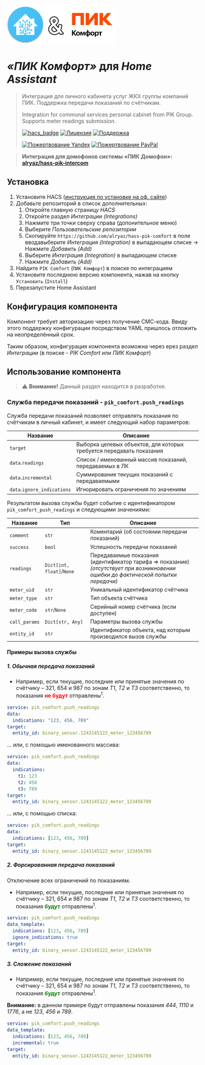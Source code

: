 <img src="https://raw.githubusercontent.com/alryaz/hass-pik-comfort/master/images/header.png" height="100" alt="Home Assistant + ПИК Домофон">

_&#xab;ПИК Комфорт&#xbb;_ для _Home Assistant_
==================================================

> Интеграция для личного кабинета услуг ЖКХ группы компаний ПИК. Поддержка передачи показаний по счётчикам.
>
> Integration for communal services personal cabinet from PIK Group. Supports meter readings submission.
> 
> [![hacs_badge](https://img.shields.io/badge/HACS-Custom-orange.svg)](https://github.com/custom-components/hacs)
> [![Лицензия](https://img.shields.io/badge/%D0%9B%D0%B8%D1%86%D0%B5%D0%BD%D0%B7%D0%B8%D1%8F-MIT-yellow.svg)](https://opensource.org/licenses/MIT)
> [![Поддержка](https://img.shields.io/badge/%D0%9F%D0%BE%D0%B4%D0%B4%D0%B5%D1%80%D0%B6%D0%B8%D0%B2%D0%B0%D0%B5%D1%82%D1%81%D1%8F%3F-%D0%B4%D0%B0-green.svg)](https://github.com/alryaz/hass-pik-comfort/graphs/commit-activity)
>
> [![Пожертвование Yandex](https://img.shields.io/badge/%D0%9F%D0%BE%D0%B6%D0%B5%D1%80%D1%82%D0%B2%D0%BE%D0%B2%D0%B0%D0%BD%D0%B8%D0%B5-Yandex-red.svg)](https://money.yandex.ru/to/410012369233217)
> [![Пожертвование PayPal](https://img.shields.io/badge/%D0%9F%D0%BE%D0%B6%D0%B5%D1%80%D1%82%D0%B2%D0%BE%D0%B2%D0%B0%D0%BD%D0%B8%D0%B5-Paypal-blueviolet.svg)](https://www.paypal.me/alryaz)

> **Интеграция для домофонов системы «ПИК Домофон»: [alryaz/hass-pik-intercom](https://github.com/alryaz/hass-pik-intercom)**

## Установка

1. Установите
   HACS ([инструкция по установке на оф. сайте](https://hacs.xyz/docs/installation/installation/))
1. Добавьте репозиторий в список дополнительных:
    1. Откройте главную страницу _HACS_
    1. Откройте раздел _Интеграции (Integrations)_
    1. Нажмите три точки сверху справа (допонительное меню)
    1. Выберите _Пользовательские репозитории_
    1. Скопируйте `https://github.com/alryaz/hass-pik-comfort` в поле вводавыберите _Интеграция (Integration)_ в выпадающем списке -> Нажмите _Добавить (Add)_
    1. Выберите _Интеграция (Integration)_ в выпадающем списке
    1. Нажмите _Добавить (Add)_
1. Найдите `PIK Comfort` (`ПИК Комфорт`) в поиске по интеграциям
1. Установите последнюю версию компонента, нажав на кнопку `Установить` (`Install`)
1. Перезапустите Home Assistant

## Конфигурация компонента

Компонент требует авторизацию через получение СМС-кода. Ввиду этого поддержку конфигурации
посредством YAML пришлось отложить на неопределённый срок.

Таким образом, конфигурация компонента возможна через ерез раздел _Интеграции_
(в поиске - _PIK Comfort_ или _ПИК Комфорт_)

## Использование компонента

> ⚠️ **Внимание!** Данный раздел находится в разработке.

### Служба передачи показаний - `pik_comfort.push_readings`

Служба передачи показаний позволяет отправлять показания по счётчикам в личный кабинет, и
имеет следующий набор параметров:

| Название | Описание |
| --- | --- |
| `target` | Выборка целевых объектов, для которых требуется передавать показания |
| `data`.`readings` | Список / именованный массив показаний, передаваемых в ЛК |
| `data`.`incremental` | Суммирование текущих показаний с передаваемыми |
| `data`.`ignore_indications` | Игнорировать ограничения по значениям |

Результатом вызова службы будет событие с идентификатором `pik_comfort_push_readings`
и следующими значениями:

| Название | Тип | Описание |
| -------- | --- | -------- |
| `comment` | `str` | Коментарий (об состоянии передачи показаний) |
| `success` | `bool` | Успешность передачи показаний |
| `readings` | `Dict[int, float]`/`None` | Передаваемые показания (идентификатор тарифа => показание)<br>_(отсутствует при возникновении ошибки до фактической попытки передачи)_ |
| `meter_uid` | `str` | Уникальный идентификатор счётчика |
| `meter_type` | `str` | Тип объекта счётчика |
| `meter_code` | `str`/`None` | Серийный номер счётчика (если доступен) |
| `call_params` | `Dict[str, Any]` | Параметры вызова службы |
| `entity_id` | `str` | Идентификатор объекта, над которым производился вызов службы |

#### Примеры вызова службы

##### 1. Обычная передача показаний

- Например, если текущие, последние или принятые значения по счётчику &ndash; 321, 654 и 987 по зонам
  _Т1_, _Т2_ и _Т3_ соответственно, то показания <font color="red">**не будут**</font>
  отправлены<sup>1</sup>.
  
```yaml
service: pik_comfort.push_readings
data:
  indications: "123, 456, 789"
target:
  entity_id: binary_sensor.1243145122_meter_123456789
```

... или, с помощью именованного массива:

```yaml
service: pik_comfort.push_readings
data:
  indications:
    t1: 123
    t2: 456
    t3: 789
target:
  entity_id: binary_sensor.1243145122_meter_123456789
```

... или, с помощью списка:

```yaml
service: pik_comfort.push_readings
data:
  indications: [123, 456, 789]
target:
  entity_id: binary_sensor.1243145122_meter_123456789
```

##### 2. Форсированная передача показаний

Отключение всех ограничений по показаниям.

- Например, если текущие, последние или принятые значения по счётчику &ndash; 321, 654 и 987 по зонам
  _Т1_, _Т2_ и _Т3_ соответственно, то показания <font color="green">**будут**</font>
  отправлены<sup>1</sup>.
  
```yaml
service: pik_comfort.push_readings
data_template:
  indications: [123, 456, 789]
  ignore_indications: true
target:
  entity_id: binary_sensor.1243145122_meter_123456789
```

##### 3. Сложение показаний

- Например, если текущие, последние или принятые значения по счётчику &ndash; 321, 654 и 987 по зонам
  _Т1_, _Т2_ и _Т3_ соответственно, то показания <font color="green">**будут**</font>
  отправлены<sup>1</sup>.
  
**Внимание:** в данном примере будут отправлены показания _444_, _1110_ и _1776_,
а не _123_, _456_ и _789_. 
  
```yaml
service: pik_comfort.push_readings
data_template:
  indications: [123, 456, 789]
  incremental: true
target:
  entity_id: binary_sensor.1243145122_meter_123456789
```